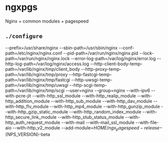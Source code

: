 # ngxpgs
Nginx + common modules + pagespeed

## `./configure`
--prefix=/usr/share/nginx --sbin-path=/usr/sbin/nginx --conf-path=/etc/nginx/nginx.conf --pid-path=/var/run/nginx/nginx.pid --lock-path=/var/run/nginx/nginx.lock --error-log-path=/var/log/nginx/error.log --http-log-path=/var/log/nginx/access.log --http-client-body-temp-path=/var/lib/nginx/tmp/client_body --http-proxy-temp-path=/var/lib/nginx/tmp/proxy --http-fastcgi-temp-path=/var/lib/nginx/tmp/fastcgi --http-uwsgi-temp-path=/var/lib/nginx/tmp/uwsgi --http-scgi-temp-path=/var/lib/nginx/tmp/scgi --user=nginx --group=nginx --with-ipv6 --with-pcre-jit --with-http_ssl_module --with-http_realip_module --with-http_addition_module --with-http_sub_module --with-http_dav_module --with-http_flv_module --with-http_mp4_module --with-http_gunzip_module --with-http_gzip_static_module --with-http_random_index_module --with-http_secure_link_module --with-http_stub_status_module --with-http_auth_request_module --with-mail --with-mail_ssl_module --with-file-aio --with-http_v2_module --add-module=$HOME/ngx_pagespeed-release-${NPS_VERSION}-beta
